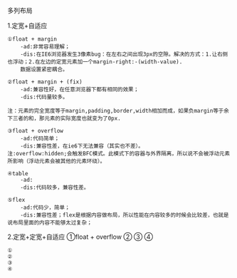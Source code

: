 多列布局

1.定宽+自适应
	
	①float + margin
		-ad:非常容易理解；
		-dis:在IE6浏览器发生3像素bug：在左右之间出现3px的空隙。解决的方式：1.让右侧也浮动；2.在左边的定宽元素加一个margin-right:-(width-value).
		数据设置紧密耦合。

	②float + margin + (fix)
		-ad:兼容性好，在任意浏览器下都有相同的效果；
		-dis:代码量较多。

	注：元素的完全宽度等于margin,padding,border,width相加而成，如果负margin等于余下三者的和，那元素的实际宽度也就变为了0px.

	③float + overflow
		-ad:代码简单；
		-dis:兼容性差，在ie6下无法兼容（其实也不差）。
	注:overflow:hidden;会触发BFC模式。此模式下的容器与外界隔离，所以说不会被浮动元素所影响（浮动元素会被其他的元素环绕）。

	④table
		-ad:
		-dis:代码较多，兼容性差。

	⑤flex 	
		-ad:代码少，简单；
		-dis:兼容性差；flex是根据内容做布局，所以性能在内容较多的时候会比较差，也就是说布局里面的内容不能够太过复杂；


2.定宽+定宽+自适应
	①float + overflow
	②
	③
	④








	①
	②
	③
	④